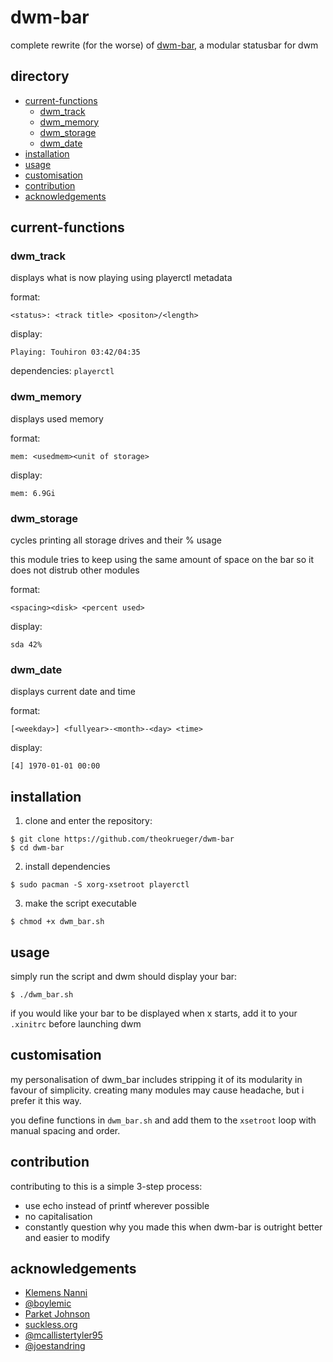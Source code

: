 # dwm-bar
complete rewrite (for the worse) of [dwm-bar](https://github.com/joestandring/dwm-bar), a modular statusbar for dwm
## directory
- [current-functions](#current-functions)
  - [dwm_track](#dwm_track)
  - [dwm_memory](#dwm_memory)
  - [dwm_storage](#dwm_storage)
  - [dwm_date](#dwm_date)
- [installation](#installation)
- [usage](#usage)
- [customisation](#customisation)
- [contribution](#contribution)
- [acknowledgements](#acknowledgements)
## current-functions
### dwm_track
displays what is now playing using playerctl metadata

format:
```
<status>: <track title> <positon>/<length>
```
display:
```
Playing: Touhiron 03:42/04:35
```
dependencies: `playerctl`
### dwm_memory
displays used memory

format:
```
mem: <usedmem><unit of storage>
```
display:
```
mem: 6.9Gi
```
### dwm_storage
cycles printing all storage drives and their % usage

this module tries to keep using the same amount of space on the bar so it does not distrub other modules

format:
```
<spacing><disk> <percent used>
```
display:
```
sda 42%
```
### dwm_date
displays current date and time

format:
```
[<weekday>] <fullyear>-<month>-<day> <time>
```
display:
```
[4] 1970-01-01 00:00
```
## installation
1. clone and enter the repository:
```
$ git clone https://github.com/theokrueger/dwm-bar
$ cd dwm-bar
```
2. install dependencies
```
$ sudo pacman -S xorg-xsetroot playerctl
```
3. make the script executable
```
$ chmod +x dwm_bar.sh
```
## usage
simply run the script and dwm should display your bar:
```
$ ./dwm_bar.sh
```
if you would like your bar to be displayed when x starts, add it to your `.xinitrc` before launching dwm
## customisation
my personalisation of dwm_bar includes stripping it of its modularity in favour of simplicity. creating many modules may cause headache, but i prefer it this way.

you define functions in `dwm_bar.sh` and add them to the `xsetroot` loop with manual spacing and order.
## contribution
contributing to this is a simple 3-step process:
* use echo instead of printf wherever possible
* no capitalisation
* constantly question why you made this when dwm-bar is outright better and easier to modify
## acknowledgements
* [Klemens Nanni](https://notabug.org/kl3)
* [@boylemic](https://github.com/boylemic/configs/blob/master/dwm_status)
* [Parket Johnson](https://github.com/ronno/scripts/blob/master/xsetcmus)
* [suckless.org](https://dwm.suckless.org/status_monitor/)
* [@mcallistertyler95](https://github.com/mcallistertyler95/dwm-bar)
* [@joestandring](https://github.com/joestandring/dwm-bar)
